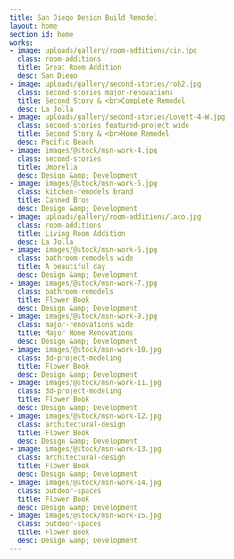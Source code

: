 ```yaml
---
title: San Diego Design Build Remodel
layout: home
section_id: home
works:
- image: uploads/gallery/room-additions/cin.jpg
  class: room-additions
  title: Great Room Addition
  desc: San Diego
- image: uploads/gallery/second-stories/rob2.jpg
  class: second-stories major-renovations
  title: Second Story & <br>Complete Remodel
  desc: La Jolla
- image: uploads/gallery/second-stories/Lovett-4-W.jpg
  class: second-stories featured-project wide
  title: Second Story & <br>Home Remodel
  desc: Pacific Beach
- image: images/@stock/msn-work-4.jpg
  class: second-stories
  title: Umbrella
  desc: Design &amp; Development
- image: images/@stock/msn-work-5.jpg
  class: kitchen-remodels brand
  title: Canned Bros
  desc: Design &amp; Development
- image: uploads/gallery/room-additions/laco.jpg
  class: room-additions
  title: Living Room Addition
  desc: La Jolla
- image: images/@stock/msn-work-6.jpg
  class: bathroom-remodels wide
  title: A beautiful day
  desc: Design &amp; Development
- image: images/@stock/msn-work-7.jpg
  class: bathroom-remodels
  title: Flower Book
  desc: Design &amp; Development
- image: images/@stock/msn-work-9.jpg
  class: major-renovations wide
  title: Major Home Renovations
  desc: Design &amp; Development
- image: images/@stock/msn-work-10.jpg
  class: 3d-project-modeling
  title: Flower Book
  desc: Design &amp; Development
- image: images/@stock/msn-work-11.jpg
  class: 3d-project-modeling
  title: Flower Book
  desc: Design &amp; Development
- image: images/@stock/msn-work-12.jpg
  class: architectural-design
  title: Flower Book
  desc: Design &amp; Development
- image: images/@stock/msn-work-13.jpg
  class: architectural-design
  title: Flower Book
  desc: Design &amp; Development
- image: images/@stock/msn-work-14.jpg
  class: outdoor-spaces
  title: Flower Book
  desc: Design &amp; Development
- image: images/@stock/msn-work-15.jpg
  class: outdoor-spaces
  title: Flower Book
  desc: Design &amp; Development
---
```

